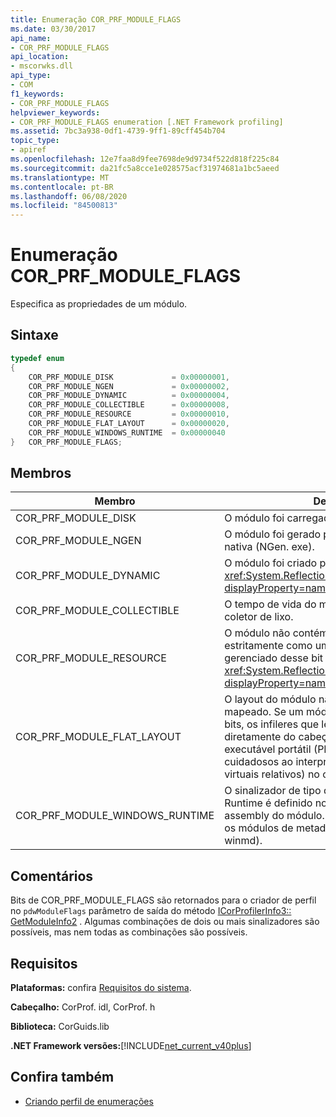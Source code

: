 ```yaml
---
title: Enumeração COR_PRF_MODULE_FLAGS
ms.date: 03/30/2017
api_name:
- COR_PRF_MODULE_FLAGS
api_location:
- mscorwks.dll
api_type:
- COM
f1_keywords:
- COR_PRF_MODULE_FLAGS
helpviewer_keywords:
- COR_PRF_MODULE_FLAGS enumeration [.NET Framework profiling]
ms.assetid: 7bc3a938-0df1-4739-9ff1-89cff454b704
topic_type:
- apiref
ms.openlocfilehash: 12e7faa8d9fee7698de9d9734f522d818f225c84
ms.sourcegitcommit: da21fc5a8cce1e028575acf31974681a1bc5aeed
ms.translationtype: MT
ms.contentlocale: pt-BR
ms.lasthandoff: 06/08/2020
ms.locfileid: "84500813"
---
```

# <a name="cor_prf_module_flags-enumeration"></a>Enumeração COR_PRF_MODULE_FLAGS
Especifica as propriedades de um módulo.  
  
## <a name="syntax"></a>Sintaxe  
  
```cpp  
typedef enum  
{  
    COR_PRF_MODULE_DISK             = 0x00000001,  
    COR_PRF_MODULE_NGEN             = 0x00000002,  
    COR_PRF_MODULE_DYNAMIC          = 0x00000004,  
    COR_PRF_MODULE_COLLECTIBLE      = 0x00000008,  
    COR_PRF_MODULE_RESOURCE         = 0x00000010,  
    COR_PRF_MODULE_FLAT_LAYOUT      = 0x00000020,  
    COR_PRF_MODULE_WINDOWS_RUNTIME  = 0x00000040  
}   COR_PRF_MODULE_FLAGS;  
```  
  
## <a name="members"></a>Membros  
  
|Membro|Descrição|  
|------------|-----------------|  
|COR_PRF_MODULE_DISK|O módulo foi carregado do disco.|  
|COR_PRF_MODULE_NGEN|O módulo foi gerado pelo gerador de imagem nativa (NGen. exe).|  
|COR_PRF_MODULE_DYNAMIC|O módulo foi criado por métodos no <xref:System.Reflection.Emit?displayProperty=nameWithType> namespace.|  
|COR_PRF_MODULE_COLLECTIBLE|O tempo de vida do módulo é gerenciado pelo coletor de lixo.|  
|COR_PRF_MODULE_RESOURCE|O módulo não contém metadados e é usado estritamente como um recurso. O equivalente gerenciado desse bit é o <xref:System.Reflection.Module.IsResource%2A?displayProperty=nameWithType> método.|  
|COR_PRF_MODULE_FLAT_LAYOUT|O layout do módulo na memória é simples, não mapeado. Se um módulo tiver esse conjunto de bits, os infileres que lêem informações diretamente do cabeçalho do arquivo executável portátil (PE) precisarão ser cuidadosos ao interpretar RVAs (endereços virtuais relativos) no cabeçalho.|  
|COR_PRF_MODULE_WINDOWS_RUNTIME|O sinalizador de tipo de conteúdo Windows Runtime é definido nos metadados para o assembly do módulo. Esse é o caso para todos os módulos de metadados do Windows (. winmd).|  
  
## <a name="remarks"></a>Comentários  
 Bits de COR_PRF_MODULE_FLAGS são retornados para o criador de perfil no `pdwModuleFlags` parâmetro de saída do método [ICorProfilerInfo3:: GetModuleInfo2](icorprofilerinfo3-getmoduleinfo2-method.md) . Algumas combinações de dois ou mais sinalizadores são possíveis, mas nem todas as combinações são possíveis.  
  
## <a name="requirements"></a>Requisitos  
 **Plataformas:** confira [Requisitos do sistema](../../get-started/system-requirements.md).  
  
 **Cabeçalho:** CorProf. idl, CorProf. h  
  
 **Biblioteca:** CorGuids.lib  
  
 **.NET Framework versões:**[!INCLUDE[net_current_v40plus](../../../../includes/net-current-v40plus-md.md)]  
  
## <a name="see-also"></a>Confira também

- [Criando perfil de enumerações](profiling-enumerations.md)
